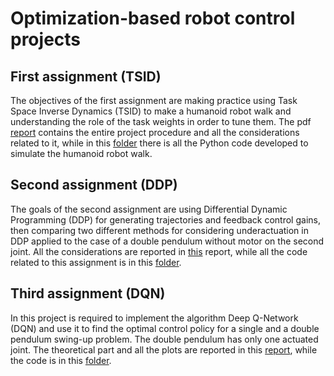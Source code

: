 # Optimization-based robot control projects

## First assignment (TSID)
The objectives of the first assignment are making practice using Task Space Inverse Dynamics (TSID) to make a humanoid robot walk and understanding the role of the task weights in order to tune them.
The pdf [report](https://github.com/mattiapettene/orc-project/blob/main/Report_assignment_01.pdf) contains the entire project procedure and all the considerations related to it, while in this [folder](https://github.com/mattiapettene/orc-project/tree/main/Assignment_01_TSID) there is all the Python code developed to simulate the humanoid robot walk.

## Second assignment (DDP)
The goals of the second assignment are using Differential Dynamic Programming (DDP) for generating trajectories and feedback control gains, then comparing two different methods for considering underactuation in DDP applied to the case of a double pendulum without motor on the second joint. All the considerations are reported in [this](https://github.com/mattiapettene/orc-project/blob/main/Report_assignment_02.pdf) report, while all the code related to this assignment is in this [folder](https://github.com/mattiapettene/orc-project/tree/main/Assignment_02_DDP).

## Third assignment (DQN)
In this project is required to implement the algorithm Deep Q-Network (DQN) and use it to find the optimal control policy for a single and a double pendulum swing-up problem. The double pendulum has only one actuated joint. The theoretical part and all the plots are reported in this [report](https://github.com/mattiapettene/orc-project/blob/main/Report_assignment_03.pdf), while the code is in this [folder](https://github.com/mattiapettene/orc-project/tree/main/Assignment_03_DQN).
